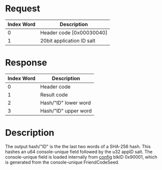 # Request

| Index Word | Description                |
|------------|----------------------------|
| 0          | Header code \[0x00030040\] |
| 1          | 20bit application ID salt  |

# Response

| Index Word | Description          |
|------------|----------------------|
| 0          | Header code          |
| 1          | Result code          |
| 2          | Hash/"ID" lower word |
| 3          | Hash/"ID" upper word |

# Description

The output hash/"ID" is the the last two words of a SHA-256 hash. This
hashes an u64 console-unique field followed by the u32 appID salt. The
console-unique field is loaded internally from
[config](Config_Savegame "wikilink") blkID 0x90001, which is generated
from the console-unique FriendCodeSeed.